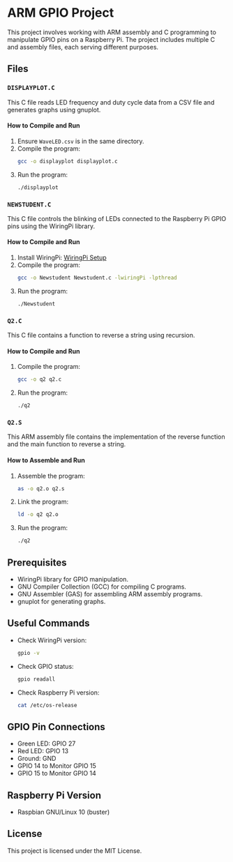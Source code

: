 # ARM GPIO Project

This project involves working with ARM assembly and C programming to manipulate GPIO pins on a Raspberry Pi. The project includes multiple C and assembly files, each serving different purposes.

## Files

### `DISPLAYPLOT.C`

This C file reads LED frequency and duty cycle data from a CSV file and generates graphs using gnuplot.

#### How to Compile and Run
1. Ensure `WaveLED.csv` is in the same directory.
2. Compile the program:
    ```sh
    gcc -o displayplot displayplot.c
    ```
3. Run the program:
    ```sh
    ./displayplot
    ```

### `NEWSTUDENT.C`

This C file controls the blinking of LEDs connected to the Raspberry Pi GPIO pins using the WiringPi library.

#### How to Compile and Run
1. Install WiringPi:
    [WiringPi Setup](https://learn.sparkfun.com/tutorials/raspberry-gpio/c-wiringpi-setup)
2. Compile the program:
    ```sh
    gcc -o Newstudent Newstudent.c -lwiringPi -lpthread
    ```
3. Run the program:
    ```sh
    ./Newstudent
    ```

### `Q2.C`

This C file contains a function to reverse a string using recursion.

#### How to Compile and Run
1. Compile the program:
    ```sh
    gcc -o q2 q2.c
    ```
2. Run the program:
    ```sh
    ./q2
    ```

### `Q2.S`

This ARM assembly file contains the implementation of the reverse function and the main function to reverse a string.

#### How to Assemble and Run
1. Assemble the program:
    ```sh
    as -o q2.o q2.s
    ```
2. Link the program:
    ```sh
    ld -o q2 q2.o
    ```
3. Run the program:
    ```sh
    ./q2
    ```

## Prerequisites

- WiringPi library for GPIO manipulation.
- GNU Compiler Collection (GCC) for compiling C programs.
- GNU Assembler (GAS) for assembling ARM assembly programs.
- gnuplot for generating graphs.

## Useful Commands

- Check WiringPi version:
  ```sh
  gpio -v
  ```
- Check GPIO status:
  ```sh
  gpio readall
  ```
- Check Raspberry Pi version:
  ```sh
  cat /etc/os-release
  ```

## GPIO Pin Connections

- Green LED: GPIO 27
- Red LED: GPIO 13
- Ground: GND
- GPIO 14 to Monitor GPIO 15
- GPIO 15 to Monitor GPIO 14

## Raspberry Pi Version

- Raspbian GNU/Linux 10 (buster)

## License

This project is licensed under the MIT License.
